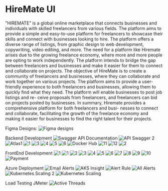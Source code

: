 # HireMate UI

”HIREMATE” is a global online marketplace that connects businesses and individuals
with skilled freelancers from various fields. The platform aims to provide a simple and
easy-to-use platform for freelancers to showcase their skills and connect with businesses
looking to hire. The platform offers a diverse range of listings, from graphic design to
web development, copywriting, video editing, and more.
The need for a platform like Hiremate arises due to the growing freelance economy,
where more and more people are opting to work independently. The platform intends to
bridge the gap between freelancers and businesses and make it easier for them to connect
and collaborate on projects.
The objective of HireMate is to create a community of freelancers and businesses, where
they can collaborate and work together on various projects. The platform aims to provide
a user-friendly experience to both freelancers and businesses, allowing them to quickly
find what they need. The platform will enable businesses to post job listings and re-
ceive proposals from freelancers, and freelancers can bid on projects posted by businesses.
In summary, Hiremate provides a comprehensive platform for both freelancers and busi-
nesses to connect and collaborate, facilitating the growth of the freelance economy and
making it easier for businesses to find the right talent for their projects.

Figma Designs:
![Figma designs](https://www.figma.com/proto/QHXOcqnvnOSaotSxmfNGWO/HireMate?type=design&node-id=39-85&scaling=scale-down&page-id=0%3A1&starting-point-node-id=39%3A85&show-proto-sidebar=1)

Backend Development
![Swagger API Documentation](https://github.com/gurpreet1998/HireMate/assets/37729999/3533b5b1-a3aa-4400-83b1-8316ff002aa7)
![API Swagger 2](https://github.com/gurpreet1998/HireMate/assets/37729999/d882c7ac-9b5a-4ec9-b172-8d60ec1de2e2)
![Atlas1](https://github.com/gurpreet1998/HireMate/assets/37729999/e95b5bb5-d301-4523-a84c-e7cb8f946deb)
![1](https://github.com/gurpreet1998/HireMate/assets/37729999/92c6913e-b8e2-4d8f-a7f7-648af6875ce2)
![3](https://github.com/gurpreet1998/HireMate/assets/37729999/b61a88aa-2b13-4f17-bd08-237e0098ce17)
![4](https://github.com/gurpreet1998/HireMate/assets/37729999/4cb7ee18-04b4-45cc-a9be-b4369e9a2e21)
![5](https://github.com/gurpreet1998/HireMate/assets/37729999/e62c0e2f-8831-4acc-a5d9-e936171eb282)
![6](https://github.com/gurpreet1998/HireMate/assets/37729999/430faeb6-5a41-4900-b1b7-2e9c77719044)
![Docker Hub](https://github.com/gurpreet1998/HireMate/assets/37729999/e446fdab-0749-4f25-a9ea-4f9ffe84e158)
![11](https://github.com/gurpreet1998/HireMate/assets/37729999/ce94a467-f24d-4a1d-ba03-1cf3faee42fd)
![12](https://github.com/gurpreet1998/HireMate/assets/37729999/f50827c0-4043-4ca2-bb04-0ed9e876e310)
![2](https://github.com/gurpreet1998/HireMate/assets/37729999/66cfb535-8980-45cf-80c2-dd9ef817783a)

FrontEnd Development
![1](https://github.com/gurpreet1998/HireMate/assets/37729999/0fe263dd-cca8-4cf6-90be-2b32661282a5)
![1](https://github.com/gurpreet1998/HireMate/assets/37729999/491abfb2-bef9-4ae2-88b5-7e0c794a4c06)
![2](https://github.com/gurpreet1998/HireMate/assets/37729999/74613f28-ec9e-428b-8312-4d0ef65fd0fd)
![3](https://github.com/gurpreet1998/HireMate/assets/37729999/1b9a87e0-2daa-4d9f-9108-fa25fd6cd398)
![4](https://github.com/gurpreet1998/HireMate/assets/37729999/0c631a2b-b4ef-45ec-873a-77d263ef10e9)
![5](https://github.com/gurpreet1998/HireMate/assets/37729999/78d5ff47-7e42-48b8-be53-b3a512d302fe)
![6](https://github.com/gurpreet1998/HireMate/assets/37729999/a95e40ff-e237-4131-a582-565c03fbbb94)
![7](https://github.com/gurpreet1998/HireMate/assets/37729999/0859f403-b527-46c8-99ff-7da91427c137)
![8](https://github.com/gurpreet1998/HireMate/assets/37729999/b0528d81-4078-45de-881c-a02ac629c3c3)
![9](https://github.com/gurpreet1998/HireMate/assets/37729999/c0e6a74f-c274-405e-9125-1b9a097b36d6)
![10](https://github.com/gurpreet1998/HireMate/assets/37729999/7515fc33-ffcf-43ee-ada0-f887703225ee)
![Payment](https://github.com/gurpreet1998/HireMate/assets/37729999/3cd9fdfc-2abf-4e45-a8b5-df2a71095c39)

Azure Deployment
![Email Alerts](https://github.com/gurpreet1998/HireMate/assets/37729999/8f0bcb3c-0cab-4f4e-a3e5-1ff4e34f937e)
![AKS Insight ](https://github.com/gurpreet1998/HireMate/assets/37729999/44a6b516-3631-468d-86b2-def410282ffa)
![Alert Rule](https://github.com/gurpreet1998/HireMate/assets/37729999/cb9c7a0e-5ea6-4d59-b26a-07d4226f6144)
![All Alerts](https://github.com/gurpreet1998/HireMate/assets/37729999/401482ed-87e2-4c4d-97fb-ba3772f81eb3)
![Kubernetes Scaling 2](https://github.com/gurpreet1998/HireMate/assets/37729999/0708fe94-a4d4-4d05-8125-8119c7347ef8)
![Kubernetes Scaling](https://github.com/gurpreet1998/HireMate/assets/37729999/3ade34ac-48d3-4330-9a6d-5c7ec10652fe)

Load Testing JMeter
![Active Threads](https://github.com/gurpreet1998/HireMate/assets/37729999/a43f3885-b104-4967-8f74-c95da3fb4183)

